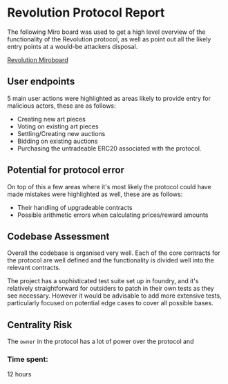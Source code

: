 # Revolution Protocol Report

The following Miro board was used to get a high level overview of the functionality of the Revolution protocol, as well as point out all the likely entry points at a would-be attackers disposal.

[Revolution Miroboard](https://i.imgur.com/CkAuN8k.png)

## User endpoints
5 main user actions were highlighted as areas likely to provide entry for malicious actors, these are as follows:

- Creating new art pieces
- Voting on existing art pieces
- Settling/Creating new auctions
- Bidding on existing auctions
- Purchasing the untradeable ERC20 associated with the protocol.

## Potential for protocol error
On top of this a few areas where it's most likely the protocol could have made mistakes were highlighted as well, these are as follows:

- Their handling of upgradeable contracts
- Possible arithmetic errors when calculating prices/reward amounts

## Codebase Assessment

Overall the codebase is organised very well. Each of the core contracts for the protocol are well defined and the functionality is divided well into the relevant contracts.

The project has a sophisticated test suite set up in foundry, and it's relatively straightforward for outsiders to patch in their own tests as they see necessary. However it would be advisable to add more extensive tests, particularly focused on potential edge cases to cover all possible bases.

## Centrality Risk

The `owner` in the protocol has a lot of power over the protocol and 

### Time spent:
12 hours